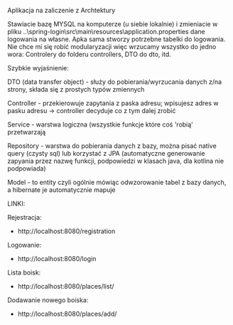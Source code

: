 Aplikacja na zaliczenie z Archtektury

Stawiacie bazę MYSQL na komputerze (u siebie lokalnie) i zmieniacie w pliku ..\spring-login\src\main\resources\application.properties
dane logowania na własne.
Apka sama stworzy potrzebne tabelki do logowania.
Nie chce mi się robić modularyzacji więc wrzucamy wszystko do jedno wora:
Controlery do folderu controllers, DTO do dto, itd.

Szybkie wyjaśnienie:

DTO (data transfer object) - służy do pobierania/wyrzucania danych z/na strony, składa się z prostych typów zmiennych

Controller - przekierowuje zapytania z paska adresu; wpisujesz adres w pasku adresu -> controller decyduje co z tym dalej zrobić

Service - warstwa logiczna (wszystkie funkcje które coś 'robią' przetwarzają

Repository - warstwa do pobierania danych z bazy, można pisać native query (czysty sql) lub korzystać z JPA (automatyczne generowanie zapyania przez nazwę funkcji, podpowiedzi w klasach java, dla kotlina nie podpowiada)

Model - to entity czyli ogólnie mówiąc odwzorowanie tabel z bazy danych, a hibernate je automatycznie mapuje



LINKI:

Rejestracja:
- http://localhost:8080/registration

Logowanie:
- http://localhost:8080/login

Lista boisk:
- http://localhost:8080/places/list/

Dodawanie nowego boiska:
- http://localhost:8080/places/add/
